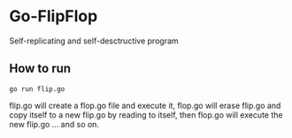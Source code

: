 # Go-FlipFlop
Self-replicating and self-desctructive program
## How to run
`go run flip.go`

flip.go will create a flop.go file and execute it, flop.go will erase flip.go and copy itself to a new flip.go by reading to itself, then flop.go will execute the new flip.go ... and so on.

